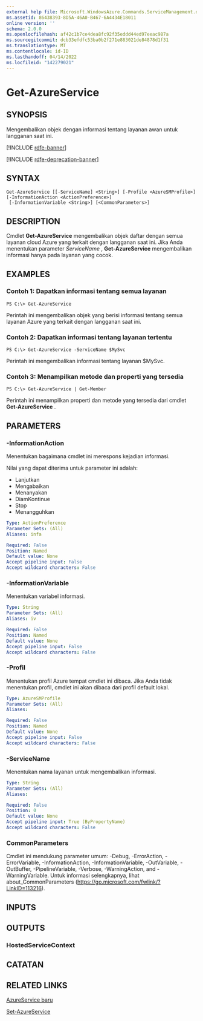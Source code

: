 ```yaml
---
external help file: Microsoft.WindowsAzure.Commands.ServiceManagement.dll-Help.xml
ms.assetid: 86438393-8D5A-46A0-B467-6A4434E18011
online version: ''
schema: 2.0.0
ms.openlocfilehash: af42c1b7ce4dea8fc92f35eddd44ed97eeac987a
ms.sourcegitcommit: dcb33efdfc53ba0b2f271e883021de84878d1f31
ms.translationtype: MT
ms.contentlocale: id-ID
ms.lasthandoff: 04/14/2022
ms.locfileid: "142279021"
---
```

# Get-AzureService

## SYNOPSIS
Mengembalikan objek dengan informasi tentang layanan awan untuk langganan saat ini.

[!INCLUDE [rdfe-banner](../../includes/rdfe-banner.md)]

[!INCLUDE [rdfe-deprecation-banner](../../includes/rdfe-deprecation-banner.md)]

## SYNTAX

```
Get-AzureService [[-ServiceName] <String>] [-Profile <AzureSMProfile>] [-InformationAction <ActionPreference>]
 [-InformationVariable <String>] [<CommonParameters>]
```

## DESCRIPTION
Cmdlet **Get-AzureService** mengembalikan objek daftar dengan semua layanan cloud Azure yang terkait dengan langganan saat ini.
Jika Anda menentukan parameter *ServiceName* , **Get-AzureService** mengembalikan informasi hanya pada layanan yang cocok.

## EXAMPLES

### Contoh 1: Dapatkan informasi tentang semua layanan
```
PS C:\> Get-AzureService
```

Perintah ini mengembalikan objek yang berisi informasi tentang semua layanan Azure yang terkait dengan langganan saat ini.

### Contoh 2: Dapatkan informasi tentang layanan tertentu
```
PS C:\> Get-AzureService -ServiceName $MySvc
```

Perintah ini mengembalikan informasi tentang layanan $MySvc.

### Contoh 3: Menampilkan metode dan properti yang tersedia
```
PS C:\> Get-AzureService | Get-Member
```

Perintah ini menampilkan properti dan metode yang tersedia dari cmdlet **Get-AzureService** .

## PARAMETERS

### -InformationAction
Menentukan bagaimana cmdlet ini merespons kejadian informasi.

Nilai yang dapat diterima untuk parameter ini adalah:

- Lanjutkan
- Mengabaikan
- Menanyakan
- DiamKontinue
- Stop
- Menangguhkan

```yaml
Type: ActionPreference
Parameter Sets: (All)
Aliases: infa

Required: False
Position: Named
Default value: None
Accept pipeline input: False
Accept wildcard characters: False
```

### -InformationVariable
Menentukan variabel informasi.

```yaml
Type: String
Parameter Sets: (All)
Aliases: iv

Required: False
Position: Named
Default value: None
Accept pipeline input: False
Accept wildcard characters: False
```

### -Profil
Menentukan profil Azure tempat cmdlet ini dibaca.
Jika Anda tidak menentukan profil, cmdlet ini akan dibaca dari profil default lokal.

```yaml
Type: AzureSMProfile
Parameter Sets: (All)
Aliases: 

Required: False
Position: Named
Default value: None
Accept pipeline input: False
Accept wildcard characters: False
```

### -ServiceName
Menentukan nama layanan untuk mengembalikan informasi.

```yaml
Type: String
Parameter Sets: (All)
Aliases: 

Required: False
Position: 0
Default value: None
Accept pipeline input: True (ByPropertyName)
Accept wildcard characters: False
```

### CommonParameters
Cmdlet ini mendukung parameter umum: -Debug, -ErrorAction, -ErrorVariable, -InformationAction, -InformationVariable, -OutVariable, -OutBuffer, -PipelineVariable, -Verbose, -WarningAction, and -WarningVariable. Untuk informasi selengkapnya, lihat about_CommonParameters (https://go.microsoft.com/fwlink/?LinkID=113216).

## INPUTS

## OUTPUTS

### HostedServiceContext

## CATATAN

## RELATED LINKS

[AzureService baru](./New-AzureService.md)

[Set-AzureService](./Set-AzureService.md)


